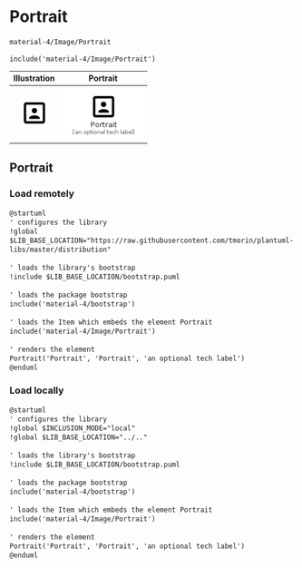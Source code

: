 # Portrait


```text
material-4/Image/Portrait
```

```text
include('material-4/Image/Portrait')
```



| Illustration | Portrait |
| :---: | :---: |
| ![illustration for Illustration](../../material-4/Image/Portrait.png) | ![illustration for Portrait](../../material-4/Image/Portrait.Local.png) |




## Portrait

### Load remotely
```plantuml
@startuml
' configures the library
!global $LIB_BASE_LOCATION="https://raw.githubusercontent.com/tmorin/plantuml-libs/master/distribution"

' loads the library's bootstrap
!include $LIB_BASE_LOCATION/bootstrap.puml

' loads the package bootstrap
include('material-4/bootstrap')

' loads the Item which embeds the element Portrait
include('material-4/Image/Portrait')

' renders the element
Portrait('Portrait', 'Portrait', 'an optional tech label')
@enduml
```

### Load locally
```plantuml
@startuml
' configures the library
!global $INCLUSION_MODE="local"
!global $LIB_BASE_LOCATION="../.."

' loads the library's bootstrap
!include $LIB_BASE_LOCATION/bootstrap.puml

' loads the package bootstrap
include('material-4/bootstrap')

' loads the Item which embeds the element Portrait
include('material-4/Image/Portrait')

' renders the element
Portrait('Portrait', 'Portrait', 'an optional tech label')
@enduml
```

